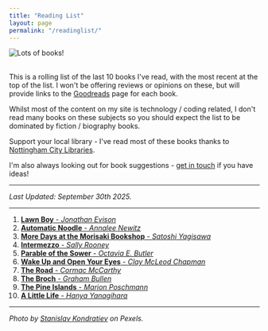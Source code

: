 ```yaml
---
title: "Reading List"
layout: page
permalink: "/readinglist/"
---
```

<div class="container">
    <div class="row">
        <div class="col-md-12">
            <img src="{{site.baseurl}}/assets/images/readinglistbanner.jpg" class="img-fluid" alt="Lots of books!">
        </div>
    </div>
    <div class="row">
        <div class="col-md-12">
            <br/>
            <p>This is a rolling list of the last 10 books I've read, with the most recent at the top of the list.  I won't be offering reviews or opinions on these, but will provide links to the <a href="https://www.goodreads.com/" target="_blank">Goodreads</a> page for each book.</p>
            <p>Whilst most of the content on my site is technology / coding related, I don't read many books on these subjects so you should expect the list to be dominated by fiction / biography books.</p>
            <p>Support your local library - I've read most of these books thanks to <a href="https://www.nottinghamcitylibraries.co.uk/" target="_blank">Nottingham City Libraries</a>.</p>
            <p>I'm also always looking out for book suggestions - <a href="/contact">get in touch</a> if you have ideas!</p>
            <hr/>
            <p><i>Last Updated: September 30th 2025.</i></p>
            <hr/>
            <ol>
                <li><a href="https://www.goodreads.com/book/show/35489159-lawn-boy" target="_blank"><b>Lawn Boy</b> - <i>Jonathan Evison</i></a></li>   
                <li><a href="https://www.goodreads.com/book/show/217388015-automatic-noodle" target="_blank"><b>Automatic Noodle</b> - <i>Annalee Newitz</i></a></li>   
                <li><a href="https://www.goodreads.com/book/show/199295788-more-days-at-the-morisaki-bookshop" target="_blank"><b>More Days at the Morisaki Bookshop</b> - <i>Satoshi Yagisawa</i></a></li>  
                <li><a href="https://www.goodreads.com/book/show/208931300-intermezzo" target="_blank"><b>Intermezzo</b> - <i>Sally Rooney</i></a></li>  
                <li><a href="https://www.goodreads.com/book/show/52397.Parable_of_the_Sower" target="_blank"><b>Parable of the Sower</b> - <i>Octavia E. Butler</i></a></li> 
                <li><a href="https://www.goodreads.com/book/show/204640265-wake-up-and-open-your-eyes" target="_blank"><b>Wake Up and Open Your Eyes</b> - <i>Clay McLeod Chapman</i></a></li> 
                <li><a href="https://www.goodreads.com/book/show/6288.The_Road" target="_blank"><b>The Road</b> - <i>Cormac McCarthy</i></a></li> 
                <li><a href="https://www.goodreads.com/book/show/57566620-the-broch" target="_blank"><b>The Broch</b> - <i>Graham Bullen</i></a></li> 
                <li><a href="https://www.goodreads.com/book/show/43406797-the-pine-islands" target="_blank"><b>The Pine Islands</b> - <i>Marion Poschmann</i></a></li>  
                <li><a href="https://www.goodreads.com/book/show/22822858-a-little-life" target="_blank"><b>A Little Life</b> - <i>Hanya Yanagihara</i></a></li>   
            </ol>
            <hr/>
            <p><i>Photo by <a href="https://www.pexels.com/photo/books-on-wooden-shelves-inside-library-2908984/" target="_blank">Stanislav Kondratiev</a> on Pexels.</i></p>
         </div>
   </div>
</div>
